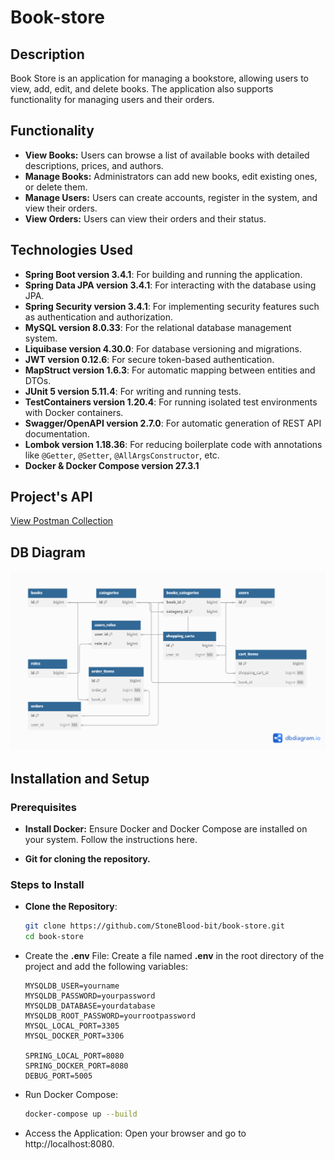 # Book-store

## Description

Book Store is an application for managing a bookstore,
allowing users to view, add, edit, and delete books. 
The application also supports functionality for managing users and their orders.

## Functionality
- **View Books:** Users can browse a list of available books with detailed descriptions, prices, and authors.  
- **Manage Books:** Administrators can add new books, edit existing ones, or delete them.  
- **Manage Users:** Users can create accounts, register in the system, and view their orders.  
- **View Orders:** Users can view their orders and their status.

## Technologies Used

- **Spring Boot version 3.4.1**: For building and running the application.
- **Spring Data JPA version 3.4.1**: For interacting with the database using JPA.
- **Spring Security version 3.4.1**: For implementing security features such as authentication and authorization.
- **MySQL version 8.0.33**: For the relational database management system.
- **Liquibase version 4.30.0**: For database versioning and migrations.
- **JWT version 0.12.6**: For secure token-based authentication.
- **MapStruct version 1.6.3**: For automatic mapping between entities and DTOs.
- **JUnit 5 version 5.11.4**: For writing and running tests.
- **TestContainers version 1.20.4**: For running isolated test environments with Docker containers.
- **Swagger/OpenAPI version 2.7.0**: For automatic generation of REST API documentation.
- **Lombok version 1.18.36**: For reducing boilerplate code with annotations like `@Getter`, `@Setter`, `@AllArgsConstructor`, etc.
- **Docker & Docker Compose version 27.3.1**

## Project's API
[View Postman Collection](https://planetary-robot-110333.postman.co/workspace/New-Team-Workspace~46449146-b028-4eca-8cfa-e24a2eb681d2/collection/40055606-66feecc3-cd7d-4096-ac1d-94da64da0a5d?action=share&creator=40055606)

## DB Diagram
![Example Image](images/db-diagram.png)

## Installation and Setup

### Prerequisites

- **Install Docker:** Ensure Docker and Docker Compose are installed on your system. Follow the instructions here.

- **Git for cloning the repository.**

### Steps to Install

- **Clone the Repository**:
   ```bash
   git clone https://github.com/StoneBlood-bit/book-store.git
   cd book-store
- Create the **.env** File: Create a file named **.env** in the root directory of the project and add the following variables:
   ```dotenv
  MYSQLDB_USER=yourname
  MYSQLDB_PASSWORD=yourpassword
  MYSQLDB_DATABASE=yourdatabase
  MYSQLDB_ROOT_PASSWORD=yourrootpassword
  MYSQL_LOCAL_PORT=3305
  MYSQL_DOCKER_PORT=3306

  SPRING_LOCAL_PORT=8080
  SPRING_DOCKER_PORT=8080
  DEBUG_PORT=5005
- Run Docker Compose:
   ```bash
  docker-compose up --build
- Access the Application: Open your browser and go to http://localhost:8080.